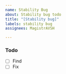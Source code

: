 ```yaml
---
name: Stability Bug
about: Stability bug todo
title: "[Stability bug]"
labels: stability bug
assignees: MagistrAVSH

---
```


### Todo
- [ ] Find
- [ ] Fix
